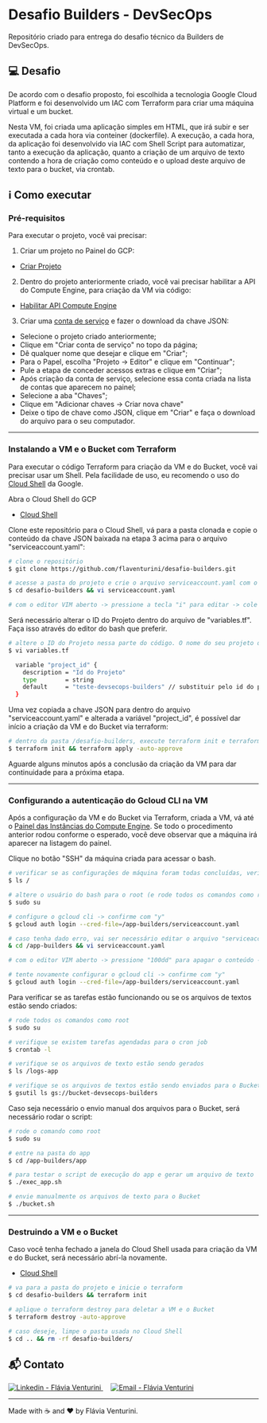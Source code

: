 # Desafio Builders - DevSecOps

Repositório criado para entrega do desafio técnico da Builders de DevSecOps.

## :computer: Desafio

De acordo com o desafio proposto, foi escolhida a tecnologia Google Cloud Platform e foi desenvolvido um IAC com Terraform para criar uma máquina virtual e um bucket.

Nesta VM, foi criada uma aplicação simples em HTML, que irá subir e ser executada a cada hora via conteiner (dockerfile). A execução, a cada hora, da aplicação foi desenvolvido via IAC com Shell Script para automatizar, tanto a execução da aplicação, quanto a criação de um arquivo de texto contendo a hora de criação como conteúdo e o upload deste arquivo de texto para o bucket, via crontab.

## :information_source: Como executar

### Pré-requisitos

Para executar o projeto, você vai precisar:

1) Criar um projeto no Painel do GCP:
* [Criar Projeto](https://console.cloud.google.com/projectcreate)

2) Dentro do projeto anteriormente criado, você vai precisar habilitar a API do Compute Engine, para criação da VM via código:
* [Habilitar API Compute Engine](https://console.developers.google.com/apis/library/compute.googleapis.com)

3) Criar uma [conta de serviço](https://console.cloud.google.com/apis/credentials/serviceaccountkey) e fazer o download da chave JSON:
* Selecione o projeto criado anteriormente;
* Clique em "Criar conta de serviço" no topo da página;
* Dê qualquer nome que desejar e clique em "Criar";
* Para o Papel, escolha "Projeto -> Editor" e clique em "Continuar";
* Pule a etapa de conceder acessos extras e clique em "Criar";
* Após criação da conta de serviço, selecione essa conta criada na lista de contas que aparecem no painel;
* Selecione a aba "Chaves";
* Clique em "Adicionar chaves -> Criar nova chave"
* Deixe o tipo de chave como JSON, clique em "Criar" e faça o download do arquivo para o seu computador.

----------------------------------------------------------------
### Instalando a VM e o Bucket com Terraform

Para executar o código Terraform para criação da VM e do Bucket, você vai precisar usar um Shell. Pela facilidade de uso, eu recomendo o uso do [Cloud Shell](https://shell.cloud.google.com/?show=ide%2Cterminal) da Google.

Abra o Cloud Shell do GCP
* [Cloud Shell](https://shell.cloud.google.com/?show=ide%2Cterminal)

Clone este repositório para o Cloud Shell, vá para a pasta clonada e copie o conteúdo da chave JSON baixada na etapa 3 acima para o arquivo "serviceaccount.yaml":

```bash
# clone o repositório
$ git clone https://github.com/flaventurini/desafio-builders.git

# acesse a pasta do projeto e crie o arquivo serviceaccount.yaml com o conteúdo da chave JSON
$ cd desafio-builders && vi serviceaccount.yaml

# com o editor VIM aberto -> pressione a tecla "i" para editar -> cole o conteúdo da chave com "crtl+v" -> pressione ESC -> para salvar pressione ":wq" e ENTER

```

Será necessário alterar o ID do Projeto dentro do arquivo de "variables.tf". Faça isso através do editor do bash que preferir.

```bash
# altere o ID do Projeto nessa parte do código. O nome do seu projeto deve estar entre aspas após o "default"
$ vi variables.tf

  variable "project_id" {
    description = "Id do Projeto"
    type        = string
    default     = "teste-devsecops-builders" // substituir pelo id do projeto criado no GCP
  }

```
  
Uma vez copiada a chave JSON para dentro do arquivo "serviceaccount.yaml" e alterada a variável "project_id", é possível dar início a criação da VM e do Bucket via terraform:

```bash
# dentro da pasta /desafio-builders, execute terraform init e terraform apply
$ terraform init && terraform apply -auto-approve

```

Aguarde alguns minutos após a conclusão da criação da VM para dar continuidade para a próxima etapa.

----------------------------------------------------------------
### Configurando a autenticação do Gcloud CLI na VM

Após a configuração da VM e do Bucket via Terraform, criada a VM, vá até o [Painel das Instâncias do Compute Engine](https://console.cloud.google.com/compute/instances). Se todo o procedimento anterior rodou conforme o esperado, você deve observar que a máquina irá aparecer na listagem do painel. 

Clique no botão "SSH" da máquina criada para acessar o bash.

```bash
# verificar se as configurações de máquina foram todas concluídas, verifique se na raiz do filesystem aparece a pasta "app-builders"
$ ls /

# altere o usuário do bash para o root (e rode todos os comandos como root)
$ sudo su

# configure o gcloud cli -> confirme com "y"
$ gcloud auth login --cred-file=/app-builders/serviceaccount.yaml

# caso tenha dado erro, vai ser necessário editar o arquivo "serviceaccount.yaml"
& cd /app-builders && vi serviceaccount.yaml

# com o editor VIM aberto -> pressione "100dd" para apagar o conteúdo -> depois a tecla "i" para editar -> cole o conteúdo da chave JSON com "crtl+v" -> pressione ESC -> para salvar pressione ":wq" e ENTER

# tente novamente configurar o gcloud cli -> confirme com "y"
$ gcloud auth login --cred-file=/app-builders/serviceaccount.yaml

```

Para verificar se as tarefas estão funcionando ou se os arquivos de textos estão sendo criados:

```bash
# rode todos os comandos como root
$ sudo su

# verifique se existem tarefas agendadas para o cron job
$ crontab -l

# verifique se os arquivos de texto estão sendo gerados
$ ls /logs-app

# verifique se os arquivos de textos estão sendo enviados para o Bucket
$ gsutil ls gs://bucket-devsecops-builders

```

Caso seja necessário o envio manual dos arquivos para o Bucket, será necessário rodar o script:

```bash
# rode o comando como root
$ sudo su

# entre na pasta do app
$ cd /app-builders/app

# para testar o script de execução do app e gerar um arquivo de texto
$ ./exec_app.sh

# envie manualmente os arquivos de texto para o Bucket
$ ./bucket.sh

```
----------------------------------------------------------------
### Destruindo a VM e o Bucket

Caso você tenha fechado a janela do Cloud Shell usada para criação da VM e do Bucket, será necessário abrí-la novamente.

* [Cloud Shell](https://shell.cloud.google.com/?show=ide%2Cterminal)

```bash
# va para a pasta do projeto e inicie o terraform
$ cd desafio-builders && terraform init

# aplique o terraform destroy para deletar a VM e o Bucket
$ terraform destroy -auto-approve

# caso deseje, limpe o pasta usada no Cloud Shell
$ cd .. && rm -rf desafio-builders/

```

## :mailbox_with_mail: Contato

<a href="https://www.linkedin.com/in/flaviaventurini/" target="_blank" >
  <img alt="Linkedin - Flávia Venturini" src="https://img.shields.io/badge/Linkedin--%23F8952D?style=social&logo=linkedin">
</a>&nbsp;&nbsp;&nbsp;
<a href="mailto:flaviaventurini@msn.com" target="_blank" >
  <img alt="Email - Flávia Venturini" src="https://img.shields.io/badge/Email--%23F8952D?style=social&logo=gmail">
</a>

---

Made with :coffee: and ❤️ by Flávia Venturini.
